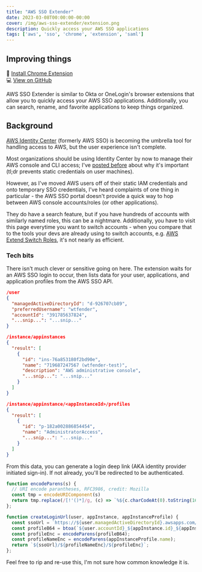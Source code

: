 ```yaml
---
title: "AWS SSO Extender"
date: 2023-03-08T00:00:00-00:00
cover: /img/aws-sso-extender/extension.png
description: Quickly access your AWS SSO applications
tags: ['aws', 'sso', 'chrome', 'extension', 'saml']
---
```


## Improving things
:rocket: [Install Chrome Extension](https://chrome.google.com/webstore/detail/aws-sso-extender/pojoaiboolahdaedebpjgnllehpofkep)  
:computer: [View on GitHub](https://github.com/WTFender/aws-sso-extender)  

AWS SSO Extender is similar to Okta or OneLogin's browser extensions that allow you to quickly access your AWS SSO applications. Additionally, you can search, rename, and favorite applications to keep things organized.

## Background
[AWS Identity Center](https://aws.amazon.com/iam/identity-center/) (formerly AWS SSO) is becoming the umbrella tool for handling access to AWS, but the user experience isn't complete.

Most organizations should be using Identity Center by now to manage their AWS console and CLI access; I've [posted before](/posts/aws-temp-tokens/) about why it's important (tl;dr prevents static credentials on user machines).

However, as I've moved AWS users off of their static IAM credentials and onto temporary SSO credentials, I've heard complaints of one thing in particular - the AWS SSO portal doesn't provide a quick way to hop between AWS console accounts/roles (or other applications).

They do have a search feature, but if you have hundreds of accounts with similarly named roles, this can be a nightmare. Additionally, you have to visit this page everytime you want to switch accounts - when you compare that to the tools your devs are already using to switch accounts, e.g. [AWS Extend Switch Roles](https://chrome.google.com/webstore/detail/aws-extend-switch-roles/jpmkfafbacpgapdghgdpembnojdlgkdl?hl=en), it's not nearly as efficient.

### Tech bits
There isn't much clever or sensitive going on here. The extension waits for an AWS SSO login to occur, then lists data for your user, applications, and application profiles from the AWS SSO API.
 
```json
/user
{
  "managedActiveDirectoryId": "d-926707cb89",
  "preferredUsername": "wtfender",
  "accountId": "391785637824",
  "...snip...": "...snip..."
}

/instance/appinstances
{
  "result": [
    {
      "id": "ins-76a853180f2bd90e",
      "name": "719687247567 (wtfender-test)",
      "description": "AWS administrative console",
      "...snip...": "...snip..."
    }
  ]
}

/instance/appinstance/<appInstanceId>/profiles
{
  "result": [
    {
      "id": "p-182a002886854454",
      "name": "AdministratorAccess",
      "...snip...": "...snip..."
    }
  ]
}
```

From this data, you can generate a login deep link (AKA identity provider initiated sign-in). If not already, you'll be redirected to be authenticated.

```typescript
function encodeParens(s) {
  // URI encode parantheses, RFC3986, credit: Mozilla
  const tmp = encodeURIComponent(s)
  return tmp.replace(/[!'()*]/g, (c) => `%${c.charCodeAt(0).toString(16)}`);
};

function createLoginUrl(user, appInstance, appInstanceProfile) {
  const ssoUrl = `https://${user.managedActiveDirectoryId}.awsapps.com/start/#/saml/custom`;
  const profileB64 = btoa(`${user.accountId}_${appInstance.id}_${appInstanceProfile.id}`);
  const profileEnc = encodeParens(profileB64);
  const profileNameEnc = encodeParens(appInstanceProfile.name);
  return `${ssoUrl}/${profileNameEnc}/${profileEnc}`;
};
```

Feel free to rip and re-use this, I'm not sure how common knowledge it is.
